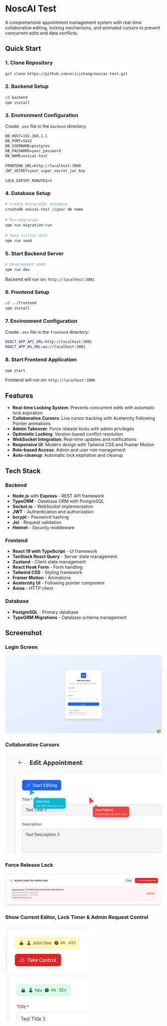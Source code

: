 # NoscAI Test

A comprehensive appointment management system with real-time collaborative editing, locking mechanisms, and animated cursors to prevent concurrent edits and data conflicts.

## Quick Start

### 1. Clone Repository

```bash
git clone https://github.com/ericjchang/noscai-test.git
```

### 2. Backend Setup

```bash
cd backend
npm install
```

### 3. Environment Configuration

Create `.env` file in the `backend` directory:

```
DB_HOST=192.168.1.1
DB_PORT=5432
DB_USERNAME=postgres
DB_PASSWORD=your_password
DB_NAME=noscai-test

FRONTEND_URL=http://localhost:3000
JWT_SECRET=your_super_secret_jwt_key

LOCK_EXPIRY_MINUTES=5
```

### 4. Database Setup

```bash
# Create PostgreSQL database
createdb noscai-test //your db name

# Run migration
npm run migration:run

# Seed initial data
npm run seed
```

### 5. Start Backend Server

```bash
# Development mode
npm run dev
```

Backend will run on: `http://localhost:3001`

### 6. Frontend Setup

```bash
cd ../frontend
npm install
```

### 7. Environment Configuration

Create `.env` file in the `frontend` directory:

```bash
REACT_APP_API_URL=http://localhost:3001
REACT_APP_WS_URL=ws://localhost:3001
```

### 8. Start Frontend Application

```bash
npm start
```

Frontend will run on: `http://localhost:3000`

## Features

- **Real-time Locking System**: Prevents concurrent edits with automatic lock expiration
- **Collaborative Cursors**: Live cursor tracking with Aceternity Following Pointer animations
- **Admin Takeover**: Force release locks with admin privileges
- **Optimistic Locking**: Version-based conflict resolution
- **WebSocket Integration**: Real-time updates and notifications
- **Responsive UI**: Modern design with Tailwind CSS and Framer Motion
- **Role-based Access**: Admin and user role management
- **Auto-cleanup**: Automatic lock expiration and cleanup

## Tech Stack

### Backend

- **Node.js** with **Express** - REST API framework
- **TypeORM** - Database ORM with PostgreSQL
- **Socket.io** - WebSocket implementation
- **JWT** - Authentication and authorization
- **bcrypt** - Password hashing
- **Joi** - Request validation
- **Helmet** - Security middleware

### Frontend

- **React 19 with TypeScript** - UI framework
- **TanStack React Query** - Server state management
- **Zustand** - Client state management
- **React Hook Form** - Form handling
- **Tailwind CSS** - Styling framework
- **Framer Motion** - Animations
- **Aceternity UI** - Following pointer component
- **Axios** - HTTP client

### Database

- **PostgreSQL** - Primary database
- **TypeORM Migrations** - Database schema management

## Screenshot

### Login Screen

![](./Screenshot/Screenshot%20from%202025-06-11%2023-41-50.png)

### Collaborative Cursors

![](./Screenshot/Screenshot%20from%202025-06-11%2023-46-21.png)

### Force Release Lock

![](./Screenshot/Screenshot%20from%202025-06-11%2023-46-52.png)

### Show Current Editor, Lock Timer & Admin Request Control

![](./Screenshot/Screenshot%20from%202025-06-11%2023-47-29.png)
![](./Screenshot/Screenshot%20from%202025-06-11%2023-47-34.png)
